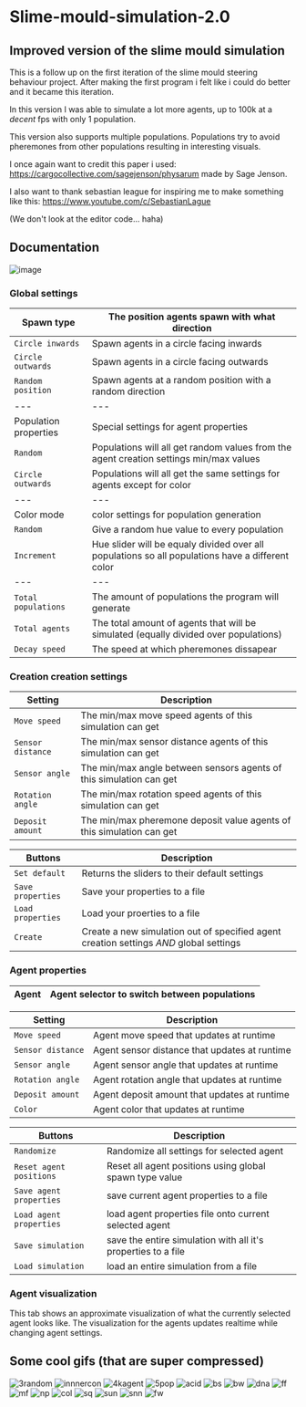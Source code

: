 # Slime-mould-simulation-2.0
## Improved version of the slime mould simulation

This is a follow up on the first iteration of the slime mould steering behaviour project.
After making the first program i felt like i could do better and it became this iteration.

In this version I was able to simulate a lot more agents, up to 100k at a *decent* fps with only 1 population.

This version also supports multiple populations. Populations try to avoid pheremones from other populations resulting in interesting visuals.

I once again want to credit this paper i used:
https://cargocollective.com/sagejenson/physarum made by Sage Jenson.

I also want to thank sebastian league for inspiring me to make something like this:
https://www.youtube.com/c/SebastianLague

(We don't look at the editor code... haha)

## Documentation
![image](https://user-images.githubusercontent.com/59364952/193634714-655d5465-cd24-43af-b129-abf971fcc5e0.png)

### Global settings
| Spawn type | The position agents spawn with what direction |
| --- | --- |
| `Circle inwards` | Spawn agents in a circle facing inwards |
| `Circle outwards` | Spawn agents in a circle facing outwards |
| `Random position` | Spawn agents at a random position with a random direction |
| --- | --- |
| Population properties | Special settings for agent properties |
| `Random` | Populations will all get random values from the agent creation settings min/max values |
| `Circle outwards` | Populations will all get the same settings for agents except for color |
| --- | --- |
| Color mode | color settings for population generation |
| `Random` | Give a random hue value to every population |
| `Increment` | Hue slider will be equaly divided over all populations so all populations have a different color |
| --- | --- |
| `Total populations` | The amount of populations the program will generate |
| `Total agents` | The total amount of agents that will be simulated (equally divided over populations) |
| `Decay speed` | The speed at which pheremones dissapear |

### Creation creation settings
| Setting | Description |
| --- | --- |
| `Move speed` | The min/max move speed agents of this simulation can get |
| `Sensor distance` | The min/max sensor distance agents of this simulation can get |
| `Sensor angle` | The min/max angle between sensors agents of this simulation can get |
| `Rotation angle` | The min/max rotation speed agents of this simulation can get |
| `Deposit amount` | The min/max pheremone deposit value agents of this simulation can get |

| Buttons | Description |
| --- | --- |
| `Set default` | Returns the sliders to their default settings |
| `Save properties` | Save your properties to a file |
| `Load properties` | Load your proerties to a file |
| `Create` | Create a new simulation out of specified agent creation settings *AND* global settings |

### Agent properties
| Agent | Agent selector to switch between populations |
| --- | --- |

| Setting | Description |
| --- | --- |
| `Move speed` | Agent move speed that updates at runtime |
| `Sensor distance` | Agent sensor distance that updates at runtime |
| `Sensor angle` | Agent sensor angle that updates at runtime |
| `Rotation angle` | Agent rotation angle that updates at runtime |
| `Deposit amount` | Agent deposit amount that updates at runtime |
| `Color` | Agent color that updates at runtime |

| Buttons | Description |
| --- | --- |
| `Randomize` | Randomize all settings for selected agent |
| `Reset agent positions` | Reset all agent positions using global spawn type value |
| `Save agent properties` | save current agent properties to a file |
| `Load agent properties` | load agent properties file onto current selected agent |
| `Save simulation` | save the entire simulation with all it's properties to a file |
| `Load simulation` | load an entire simulation from a file |

### Agent visualization
This tab shows an approximate visualization of what the currently selected agent looks like.
The visualization for the agents updates realtime while changing agent settings.

## Some cool gifs (that are super compressed)
![3random](https://user-images.githubusercontent.com/59364952/193641467-20e164e7-0fdb-427e-81b6-1ff8ce0e347a.gif)
![innnercon](https://user-images.githubusercontent.com/59364952/193641648-6158f93b-87cd-4807-a358-23116b5d62b3.gif)
![4kagent](https://user-images.githubusercontent.com/59364952/193642021-fc57f8ed-d444-40e2-8c96-0e9492366962.gif)
![5pop](https://user-images.githubusercontent.com/59364952/193642040-21324f6a-d8ed-4ada-8959-912835a5d895.gif)
![acid](https://user-images.githubusercontent.com/59364952/193642149-0c2afd54-3f1f-4e62-bd61-990a78563233.gif)
![bs](https://user-images.githubusercontent.com/59364952/193642283-a3ccae29-0ab1-4e09-bc82-be2f05384df7.gif)
![bw](https://user-images.githubusercontent.com/59364952/193642574-1a574b35-1acb-4258-b0bf-60334882e82f.gif)
![dna](https://user-images.githubusercontent.com/59364952/193642745-addec19a-6355-4c96-a24a-0cb5738f942f.gif)
![ff](https://user-images.githubusercontent.com/59364952/193643074-4ef57c1b-5907-4c05-9bfa-ec88419a0ee8.gif)
![mf](https://user-images.githubusercontent.com/59364952/193643190-80780b3c-736f-4047-bb9b-e7379aeb1719.gif)
![np](https://user-images.githubusercontent.com/59364952/193643543-337998bc-2411-44fb-b33b-845d395fb919.gif)
![col](https://user-images.githubusercontent.com/59364952/193643805-51f6f665-d7f9-4286-94a0-5b967a21b729.gif)
![sq](https://user-images.githubusercontent.com/59364952/193643913-d1dded38-3b52-4f8b-a9e1-ed2a5a88f1e1.gif)
![sun](https://user-images.githubusercontent.com/59364952/193644020-533e6782-3456-4187-9a7b-736217573995.gif)
![snn](https://user-images.githubusercontent.com/59364952/193644148-faf6ff30-a29c-4a4d-a8d9-16943eb541cb.gif)
![fw](https://user-images.githubusercontent.com/59364952/193644254-d753bc24-1a23-4971-8279-78556628c222.gif)

